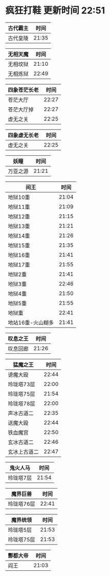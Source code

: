 # 疯狂打鞋 更新时间 22:51

| 古代霸主   | 时间    |
|--------|-------|
| 古代皇陵 | 21:35 |

| 无相天魔   | 时间    |
|--------|-------|
| 无相坟狱 | 21:10 |
| 无相炼狱 | 22:49 |

| 四象苍茫长老   | 时间    |
|--------|-------|
| 苍茫大厅 | 22:27 |
| 苍茫大厅掉 | 22:27 |
| 虚无之关 | 22:25 |

| 四象虚无长老   | 时间    |
|--------|-------|
| 虚无之关 | 22:25 |

| 妖瞳   | 时间    |
|--------|-------|
| 万亚之源 | 21:21 |

| 间王   | 时间    |
|--------|-------|
| 地狱10重 | 21:04 |
| 地狱11重 | 21:09 |
| 地狱12重 | 21:15 |
| 地狱13重 | 21:21 |
| 地狱14重 | 21:26 |
| 地狱15重 | 21:35 |
| 地狱16重 | 21:41 |
| 地狱17重 | 21:55 |
| 地狱2重 | 21:41 |
| 地狱3重 | 22:46 |
| 地狱4重 | 21:50 |
| 地狱5重 | 21:55 |
| 地狱重 | 22:41 |
| 地站16重-火山糊多 | 21:41 |

| 叹息之王   | 时间    |
|--------|-------|
| 叹息回廊 | 21:26 |

| 猛魔之王   | 时间    |
|--------|-------|
| 谤魔大殴 | 22:44 |
| 玲珑塔73层 | 22:00 |
| 玲珑塔75层 | 21:54 |
| 玲珑塔78层 | 22:00 |
| 声冰古道二 | 22:35 |
| 送魔大殴 | 22:44 |
| 铁血魔宫 | 22:50 |
| 玄冰古道二 | 22:46 |
| 玄冰上古道二 | 22:47 |

| 鬼火人马   | 时间    |
|--------|-------|
| 玲珑塔7层 | 21:54 |

| 魔界巨兽   | 时间    |
|--------|-------|
| 玲珑塔76层 | 22:41 |

| 魔界统领   | 时间    |
|--------|-------|
| 玲珑塔5层 | 21:53 |
| 玲珑塔75层 | 21:53 |

| 酆都大帝   | 时间    |
|--------|-------|
| 阎王 | 21:03 |